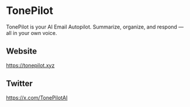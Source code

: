 # TonePilot

TonePilot is your AI Email Autopilot. Summarize, organize, and respond — all in your own voice.

## Website
https://tonepilot.xyz

## Twitter
https://x.com/TonePilotAI
